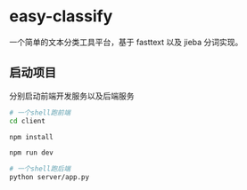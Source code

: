 # easy-classify

一个简单的文本分类工具平台，基于 fasttext 以及 jieba 分词实现。

## 启动项目

分别启动前端开发服务以及后端服务

```bash
# 一个shell跑前端
cd client

npm install

npm run dev

# 一个shell跑后端
python server/app.py
```
